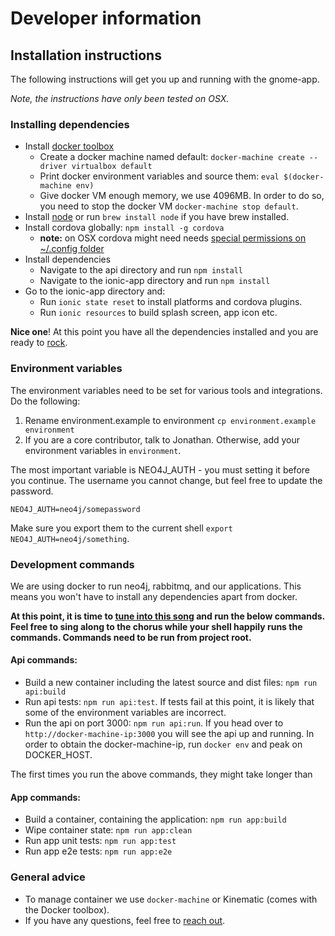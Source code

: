 # Developer information

## Installation instructions

The following instructions will get you up and running with the gnome-app.

_Note, the instructions have only been tested on OSX._ 

### Installing dependencies
* Install [docker toolbox](https://www.docker.com/products/docker-toolbox)
    * Create a docker machine named default: `docker-machine create --driver virtualbox default`
    * Print docker environment variables and source them: `eval $(docker-machine env)`
    * Give docker VM enough memory, we use 4096MB. In order to do so, you need to stop the docker VM `docker-machine stop default`.
* Install [node](https://nodejs.org/en/download/) or run `brew install node` if you have brew installed.
* Install cordova globally: `npm install -g cordova`
    * __note:__ on OSX cordova  might need needs [special permissions on ~/.config folder](http://stackoverflow.com/questions/34058245/ionic-2-an-error-occurred-trying-to-fall-back-to-cordova-lib-execution-typeer)
* Install dependencies
    * Navigate to the api directory and run `npm install`
    * Navigate to the ionic-app directory and run `npm install`
* Go to the ionic-app directory and:
    * Run `ionic state reset` to install platforms and cordova plugins.
    * Run `ionic resources` to build splash screen, app icon etc.

**Nice one**! At this point you have all the dependencies installed and you are ready to [rock](https://www.youtube.com/watch?v=dK_zQYT5WAY).

### Environment variables
The environment variables need to be set for various tools and integrations. Do the following:

1. Rename environment.example to environment `cp environment.example environment`
2. If you are a core contributor, talk to Jonathan. Otherwise, add your environment variables in `environment`.

The most important variable is NEO4J_AUTH - you must setting it before you continue. The username you cannot change, but feel free to update the password.
```
NEO4J_AUTH=neo4j/somepassword
```

Make sure you export them to the current shell `export NEO4J_AUTH=neo4j/something`.

### Development commands
We are using docker to run neo4j, rabbitmq, and our applications. This means you won't have to
install any dependencies apart from docker.

**At this point, it is time to [tune into this song](https://youtu.be/7qbEt_lSib4) and run the below commands.
Feel free to sing along to the chorus while your shell happily runs the commands. Commands need to be run from project root.**

#### Api commands:
* Build a new container including the latest source and dist files: `npm run api:build`
* Run api tests: `npm run api:test`. If tests fail at this point, it is likely that some of the environment variables are incorrect.
* Run the api on port 3000: `npm run api:run`. If you head over to `http://docker-machine-ip:3000` you will see the api up and running.
  In order to obtain the docker-machine-ip, run `docker env` and peak on DOCKER_HOST.

The first times you run the above commands, they might take longer than

#### App commands:
* Build a container, containing the application: `npm run app:build`
* Wipe container state: `npm run app:clean`
* Run app unit tests: `npm run app:test`
* Run app e2e tests: `npm run app:e2e`

### General advice
* To manage container we use `docker-machine` or Kinematic (comes with the Docker toolbox).
* If you have any questions, feel free to [reach out](mailto:filipe@impossible.com).
